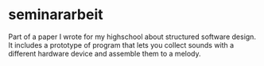 # seminararbeit
Part of a paper I wrote for my highschool about structured software design.
It includes a prototype of program that lets you collect sounds with a different hardware device and assemble them to a melody.
